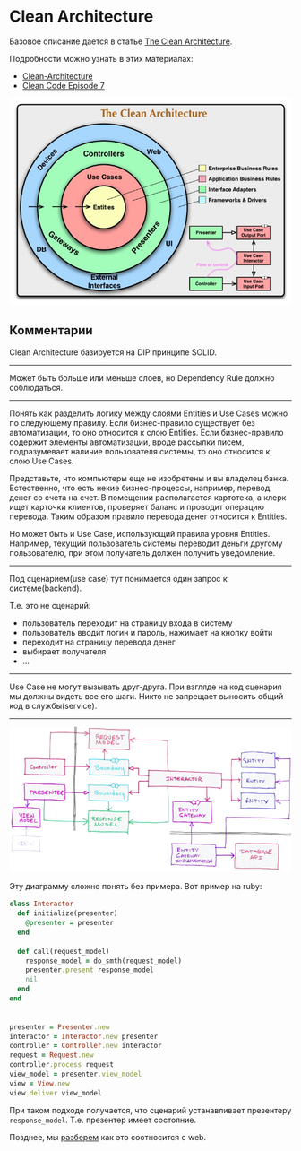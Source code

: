 # Clean Architecture

Базовое описание дается в статье
[The Clean Architecture](https://8thlight.com/blog/uncle-bob/2012/08/13/the-clean-architecture.html).

Подробности можно узнать в этих материалах:

+ [Clean-Architecture](https://www.amazon.com/Clean-Architecture-Craftsmans-Software-Structure/dp/0134494164)
+ [Clean Code Episode 7](https://cleancoders.com/episode/clean-code-episode-7/show)

![Clean Architecture](img/clean_architecture.jpg)

## Комментарии

Clean Architecture базируется на DIP принципе SOLID.

***

Может быть больше или меньше слоев, но Dependency Rule должно соблюдаться.

***

Понять как разделить логику между слоями Entities и Use Cases можно по следующему правилу.
Если бизнес-правило существует без автоматизации, то оно относится к слою Entities.
Если бизнес-правило содержит элементы автоматизации, вроде рассылки писем, подразумевает
наличие пользователя системы, то оно относится к слою Use Cases.

Представьте, что компьютеры еще не изобретены и вы владелец банка.
Естественно, что есть некие бизнес-процессы, например, перевод денег со счета на счет.
В помещении располагается картотека, а клерк ищет карточки клиентов,
проверяет баланс и проводит операцию перевода.
Таким образом правило перевода денег относится к Entities.

Но может быть и Use Case, использующий правила уровня Entities.
Например, текущий пользователь системы переводит деньги другому пользователю,
при этом получатель должен получить уведомление.

***

Под сценарием(use case) тут понимается один запрос к системе(backend).

Т.е. это не сценарий:
+ пользователь переходит на страницу входа в систему
+ пользователь вводит логин и пароль, нажимает на кнопку войти
+ переходит на страницу перевода денег
+ выбирает получателя
+ ...

***

Use Case не могут вызывать друг-друга.
При взгляде на код сценария мы должны видеть все его шаги.
Никто не запрещает выносить общий код в службы(service).

***

![Boundaries](img/boundaries.png)

Эту диаграмму сложно понять без примера.
Вот пример на ruby:

```ruby
class Interactor
  def initialize(presenter)
    @presenter = presenter
  end

  def call(request_model)
    response_model = do_smth(request_model)
    presenter.present response_model
    nil
  end
end


presenter = Presenter.new
interactor = Interactor.new presenter
controller = Controller.new interactor
request = Request.new
controller.process request
view_model = presenter.view_model
view = View.new
view.deliver view_model
```

При таком подходе получается, что сценарий устанавливает презентеру `response_model`.
Т.е. презентер имеет состояние.

Позднее, мы
[разберем](/4-web/6-adapter)
как это соотносится с web.
